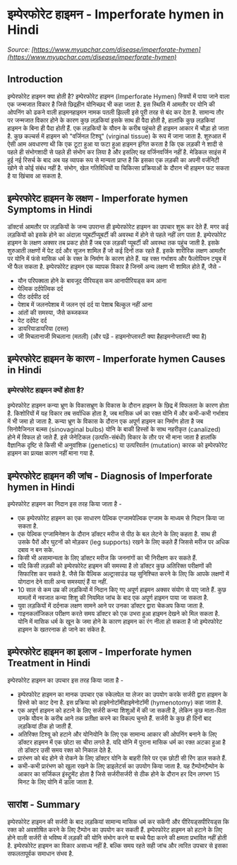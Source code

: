 # इम्पेरफोरेट हाइमन - Imperforate hymen in Hindi
_Source: [https://www.myupchar.com/disease/imperforate-hymen](https://www.myupchar.com/disease/imperforate-hymen)_

## Introduction
इम्पेरफोरेट हाइमन क्या होती है?
इम्पेरफोरेट हाइमन (Imperforate Hymen) स्त्रियों में पाया जाने वाला एक जन्मजात विकार है जिसे छिद्रहीन योनिच्छद भी कहा जाता है. इस स्थिति में आमतौर पर योनि की ओपनिंग को ढकने वाली हाइमनहाइमन नामक पतली झिल्ली इसे पूरी तरह से बंद कर देता है. सामान्य तौर पर जन्मजात विकार होने के कारण कुछ लड़कियां इसके साथ ही पैदा होती है, हालांकि कुछ लड़कियां हाइमन के बिना ही पैदा होती हैं. एक लड़कियों के यौवन के करीब पहुंचते ही हाइमन आकार में चौड़ा हो जाता है.
कुछ कल्चर्स में हाइमन को "वर्जिनल टिश्यू" (virginal tissue) के रूप में जाना जाता है. शुरुआत में ऐसी आम अवधारणा थी कि एक टूटा हुआ या फटा हुआ हाइमन इंगित करता है कि एक लड़की ने शादी से पहले ही संभोगशादी से पहले ही संभोग कर लिया है और इसलिए वह वर्जिनवर्जिन नहीं है.
मेडिकल साइंस में हुई नई रिसर्च के बाद अब यह व्यापक रूप से मान्यता प्राप्त है कि इसका एक लड़की का अपनी वर्जनिटी खोने से कोई संबंध नहीं है. संभोग, खेल गतिविधियों या चिकित्सा प्रक्रियाओं के दौरान भी हाइमन फट सकता है या खिंचाव आ सकता है.

## इम्पेरफोरेट हाइमन के लक्षण - Imperforate hymen Symptoms in Hindi
डॉक्टर्स आमतौर पर लड़कियों के जन्म उपरान्त ही इम्पेरफोरेट हाइमन का उपचार शुरू कर देते हैं. मगर कई लड़कियों को इसके होने का अंदाज़ा प्यूबर्टीप्यूबर्टी की अवस्था में होने से पहले नहीं लग पाता है.
इम्पेरफोरेट हाइमन के लक्षण अक्सर तब प्रकट होते हैं जब एक लड़की प्यूबर्टी की अवस्था तक पहुंच जाती है. इसके शुरुआती लक्षणों में पेट दर्द और सूजन शामिल हैं जो कई दिनों तक रहते हैं. इसके शारीरिक लक्षण आमतौर पर योनि में फंसे मासिक धर्म के रक्त के निर्माण के कारण होते हैं. यह रक्त गर्भाशय और फैलोपियन ट्यूब में भी फैल सकता है.
इम्पेरफोरेट हाइमन एक व्यापक विकार है जिनमें अन्य लक्षण भी शामिल होते हैं, जैसे -
- यौन परिपक्वता होने के बावजूद पीरियड्स कम आनापीरियड्स कम आना
- पेल्विक दर्दपेल्विक दर्द
- पीठ दर्दपीठ दर्द
- पेशाब में जलनपेशाब में जलन एवं दर्द या पेशाब बिल्कुल नहीं आना
- आंतों की समस्या, जैसे कब्जकब्ज
- पेट दर्दपेट दर्द
- डायरियाडायरिया (दस्त)
- जी मिचलानाजी मिचलाना (मतली)
(और पढ़ें - हाइमनोप्लास्टी क्या हैहाइमनोप्लास्टी क्या है)

## इम्पेरफोरेट हाइमन के कारण - Imperforate hymen Causes in Hindi
### इम्पेरफोरेट हाइमन क्यों होता है?
इम्पेरफोरेट हाइमन कन्या भ्रूण के विकासभ्रूण के विकास के दौरान हाइमन के छिद्र में विफलता के कारण होता है. किशोरियों में यह विकार तब सर्वाधिक होता है, जब मासिक धर्म का रक्त योनि में और कभी-कभी गर्भाशय में भी जमा हो जाता है. कन्या भ्रूण के विकास के दौरान एक अपूर्ण हाइमन का निर्माण होता है जब सिनोवैजिनल बल्ब्स (sinovaginal bulbs) योनि के बाकी हिस्सों के साथ नहरीकृत (canalized) होने में विफल हो जाते हैं.
इसे जेनेटिकल (उत्पत्ति-संबंधी) विकार के तौर पर भी माना जाता है हालांकि वैज्ञानिक दृष्टि से किसी भी अनुवांशिक (genetics) या उत्परिवर्तन (mutation) कारक को इम्पेरफोरेट हाइमन का प्रत्यक्ष कारण नहीं माना गया है.

## इम्पेरफोरेट हाइमन की जांच - Diagnosis of Imperforate hymen in Hindi
इम्पेरफोरेट हाइमन का निदान इस तरह किया जाता है -
- एक इम्पेरफोरेट हाइमन का एक साधारण पेल्विक एग्जामपेल्विक एग्जाम के माध्यम से निदान किया जा सकता है.
- एक पेल्विक एग्जामिनेशन के दौरान डॉक्टर मरीज से पीठ के बल लेटने के लिए कहता है. साथ ही उसके पैरों और घुटनों को मोड़कर (leg supports) रखने के लिए कहते हैं जिससे मरीज पर अधिक दबाव न बन सके.
- किसी भी असामान्यता के लिए डॉक्टर मरीज कि जननांगों का भी निरीक्षण कर सकते हैं.
- यदि किसी लड़की को इम्पेरफोरेट हाइमन की समस्या है तो डॉक्टर कुछ अतिरिक्त परीक्षणों की सिफारिश कर सकते है. जैसे कि पैल्विक अल्ट्रासाउंड यह सुनिश्चित करने के लिए कि आपके लक्षणों में योगदान देने वाली अन्य समस्याएं हैं या नहीं.
- 10 साल से कम उम्र की लड़कियों में निदान किए गए अपूर्ण हाइमन अक्सर संयोग से पाए जाते हैं. कुछ मामलों में नवजात कन्या शिशु की नियमित जांच के बाद एक अपूर्ण हाइमन पाया जा सकता है.
- युवा लड़कियों में दर्दनाक लक्षण सामने आने पर उनका डॉक्टर द्वारा चेकअप किया जाता है.
- गाइनक‍लॉजिकल परीक्षण करते समय डॉक्टर को एक उभरा हुआ हाइमन देखने को मिल सकता है. योनि में मासिक धर्म के खून के जमा होने के कारण हाइमन का रंग नीला हो सकता है जो इम्पेरफोरेट हाइमन के खतरनाक हो जाने का संकेत है.

## इम्पेरफोरेट हाइमन का इलाज - Imperforate hymen Treatment in Hindi
इम्पेरफोरेट हाइमन का उपचार इस तरह किया जाता है -
- इम्पेरफोरेट हाइमन का मानक उपचार एक स्केलपेल या लेजर का उपयोग करके सर्जरी द्वारा हाइमन के हिस्से को काट देना है. इस प्रक्रिया को हाइमेनोटॉमीहाइमेनोटॉमी (hymenotomy) कहा जाता है.
- एक अपूर्ण हाइमन को हटाने के लिए सर्जरी कन्या शिशुओं में की जा सकती है, लेकिन कुछ माता-पिता उनके यौवन के करीब आने तक प्रतीक्षा करने का विकल्प चुनते हैं. सर्जरी के कुछ ही दिनों बाद लड़कियां ठीक हो जाती हैं.
- अतिरिक्त टिश्यू को हटाने और योनियोनि के लिए एक सामान्य आकार की ओपनिंग बनाने के लिए डॉक्टर हाइमन में एक छोटा सा चीरा लगते है. यदि योनि में पुराना मासिक धर्म का रक्त अटका हुआ है तो डॉक्टर उसी समय रक्त को निकाल देते है.
- प्रारंभण को बंद होने से रोकने के लिए डॉक्टर योनि के बाहरी सिरे पर एक छोटी सी रिंग डाल सकते हैं.
- कभी-कभी प्रारंभण को खुला रखने के लिए डाइलेटर्स का उपयोग किया जाता है. यह टैम्पोनटैम्पोन के आकार का सर्जिकल इंस्ट्रूमेंट होता है जिसे सर्जरीसर्जरी से ठीक होने के दौरान हर दिन लगभग 15 मिनट के लिए योनि में डाला जाता है.

## सारांश - Summary
इम्पेरफोरेट हाइमन की सर्जरी के बाद लड़कियां सामान्य मासिक धर्म कर सकेंगी और पीरियड्सपीरियड्स कि रक्त को अवशोषित करने के लिए टैम्पोन का उपयोग कर सकती हैं.
इम्पेरफोरेट हाइमन को हटाने के लिए होने वाली सर्जरी से भविष्य में लड़की की योनि संभोग करने या बच्चे पैदा करने की क्षमता प्रभावित नहीं होती है. इम्पेरफोरेट हाइमन का विकार असाध्य नहीं है. बल्कि समय रहते सही जांच और त्वरित उपचार से इसका सफलतापूर्वक समाधान संभव है.

